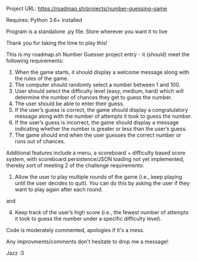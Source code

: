 Project URL: https://roadmap.sh/projects/number-guessing-game

Requires: Python 3.6+ installed

Program is a standalone .py file. Store wherever you want it to live


Thank you for taking the time to play this!

This is my roadmap.sh Number Guesser project entry - it (should) meet the following requirements:

1. When the game starts, it should display a welcome message along with the rules of the game.
2. The computer should randomly select a number between 1 and 100.
3. User should select the difficulty level (easy, medium, hard) which will determine the number of chances they get to guess the number.
4. The user should be able to enter their guess.
5. If the user’s guess is correct, the game should display a congratulatory message along with the number of attempts it took to guess the number.
6. If the user’s guess is incorrect, the game should display a message indicating whether the number is greater or less than the user’s guess.
7. The game should end when the user guesses the correct number or runs out of chances.

Additional features include a menu, a scoreboard + difficulty based score system, with scoreboard persistence/JSON loading not yet implemented, thereby sort of meeting 2 of the challenge requirements:

1. Allow the user to play multiple rounds of the game (i.e., keep playing until the user decides to quit). You can do this by asking the user if they want to play again after each round.

and

4. Keep track of the user’s high score (i.e., the fewest number of attempts it took to guess the number under a specific difficulty level).

Code is moderately commented, apologies if it's a mess.

Any improvments/comments don't hesitate to drop me a message!

Jazz :3


